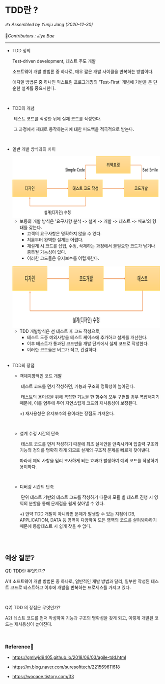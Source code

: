 # TDD란 ?

:writing_hand: *Assembled by Yunju Jang (2020-12-30)*

🤝*Contributors : Jiye Bae*

<hr>

- TDD 정의

  Test-driven development, 테스트 주도 개발

  소프트웨어 개발 방법론 중 하나로, 매우 짧은 개발 사이클을 반복하는 방법이다.

  애자일 방법론 중 하나인 익스트림 프로그래밍의 'Test-First' 개념에 기반을 둔 단순한 설계를 중요시한다.

<br/>

- TDD의 개념

  ​	테스트 코드를 작성한 뒤에 실제 코드를 작성한다.

  ​	그 과정에서 제대로 동작하는지에 대한 피드백을 적극적으로 받는다.

  <br/>

- 일반 개발 방식과의 차이

  <img src="resources/tdd.png" height="200px" align="center">

  - 보통의 개발 방식은 '요구사항 분석 -> 설계 -> 개발 -> 테스트 -> 배포'의 형태를 갖는다.
    - 고객의 요구사항은 명확하지 않을 수 있다.
    - 처음부터 완벽한 설계는 어렵다.
    - 재설계 시 코드를 삽입, 수정, 삭제하는 과정에서 불필요한 코드가 남거나 중복될 가능성이 있다.
    - 이러한 코드들은 유지보수를 어렵게한다.

  <br/>

  <img src="resources/일반.png" height="200px" align="center">

  - TDD 개발방식은 선 테스트 후 코드 작성으로,
    - 테스트 도중 예외사항을 테스트 케이스에 추가하고 설계를 개선한다.
    - 이후 테스트가 통과된 코드만을 개발 단계에서 실제 코드로 작성한다.
    - 이러한 코드들은 버그가 적고, 간결하다.

  <br/>

- TDD의 장점

  - 객체지향적인 코드 개발

    ​	테스트 코드를 먼저 작성하면, 기능과 구조의 명확성이 높아진다.

    ​	테스트의 용이성을 위해 복잡한 기능을 한 함수에 모두 구현할 경우 복잡해지기 때문에, 이를 염두에 두어 자연스럽게 코드의 재사용성이 보장된다.

    +) 재사용성은 유지보수의 용이라는 장점도 가져온다.

    <br/>

  - 설계 수정 시간의 단축

    ​	테스트 코드를 먼저 작성하기 때문에 최초 설계안을 만족시키며 입출력 구조와 기능의 정의를 명확히 하게 되므로 설계의 구조적 문제를 빠르게 찾아낸다.

    따라서 예외 사항을 밈리 조사하게 되는 효과가 발생하여 예외 코드를 작성하기 용이하다.

    <br/>

  - 디버깅 시간의 단축

    ​	단위 테스트 기반의 테스트 코드를 작성하기 때문에 모듈 별 테스트 진행 시 영역의 분할을 통해 문제점을 쉽게 찾아낼 수 있다.

    +) 만약 TDD 개발이 아니라면 문제가 발생할 수 있는 지점이 DB, APPLICATION, DATA 등 영역이 다양하여 모든 영역의 코드를 살펴봐야하기 때문에 통합테스트 시 쉽게 찾을 수 없다. 

<br/>

<br/>

## 예상 질문❔

Q1) TDD란 무엇인가?

A1) 소프트웨어 개발 방법론 중 하나로, 일반적인 개발 방법과 달리, 일부만 작성된 테스트 코드로 테스트하고 이후에 개발을 반복하는 프로세스를 가지고 있다.

<br/>

Q2) TDD 의 장점은 무엇인가?

A2) 테스트 코드를 먼저 작성하여 기능과 구조의 명확성을 갖게 되고, 이렇게 개발된 코드는 재사용성이 높아진다.

<br/>

### Reference📖

- https://gmlwjd9405.github.io/2018/06/03/agile-tdd.html

- https://m.blog.naver.com/suresofttech/221569611618
- https://wooaoe.tistory.com/33